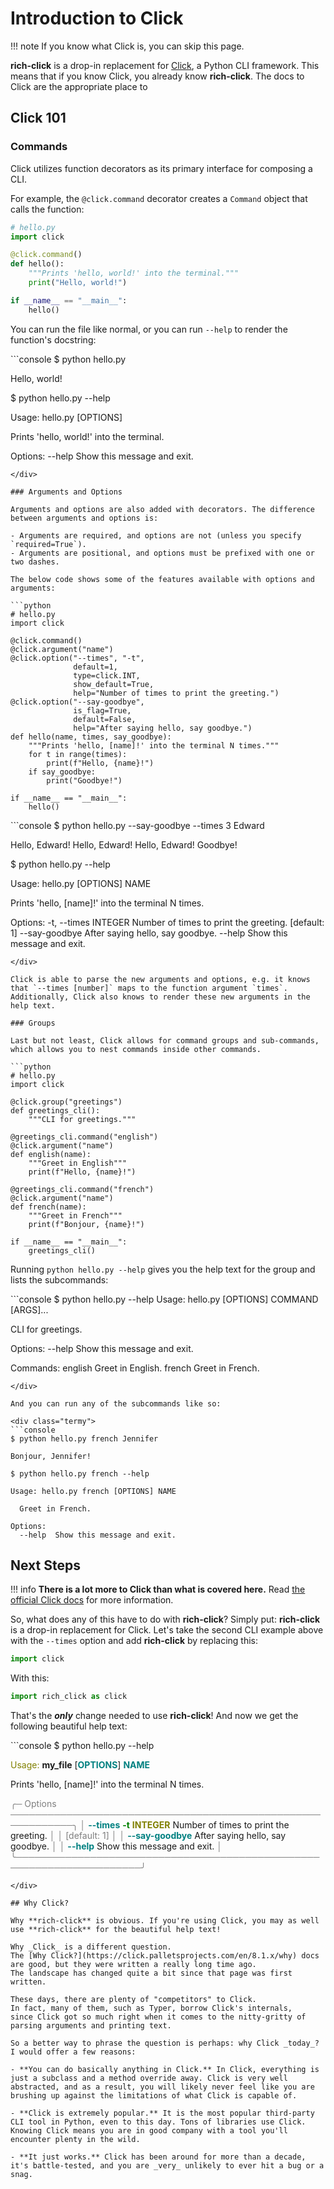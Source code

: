 # Introduction to Click

!!! note
    If you know what Click is, you can skip this page.

**rich-click** is a drop-in replacement for [Click](https://click.palletsprojects.com/en/8.1.x/), a Python CLI framework.
This means that if you know Click, you already know **rich-click**.
The docs to Click are the appropriate place to 

## Click 101

### Commands

Click utilizes function decorators as its primary interface for composing a CLI.

For example, the `@click.command` decorator creates a `Command` object that calls the function:

```python
# hello.py
import click

@click.command()
def hello():
    """Prints 'hello, world!' into the terminal."""
    print("Hello, world!")

if __name__ == "__main__":
    hello()
```

You can run the file like normal, or you can run `--help` to render the function's docstring:

<div class="termy">
```console
$ python hello.py

Hello, world!

$ python hello.py --help

Usage: hello.py [OPTIONS]

  Prints 'hello, world!' into the terminal.

Options:
  --help  Show this message and exit.
```
</div>

### Arguments and Options

Arguments and options are also added with decorators. The difference between arguments and options is:

- Arguments are required, and options are not (unless you specify `required=True`).
- Arguments are positional, and options must be prefixed with one or two dashes.

The below code shows some of the features available with options and arguments:

```python
# hello.py
import click

@click.command()
@click.argument("name")
@click.option("--times", "-t",
              default=1,
              type=click.INT,
              show_default=True,
              help="Number of times to print the greeting.")
@click.option("--say-goodbye",
              is_flag=True,
              default=False,
              help="After saying hello, say goodbye.")
def hello(name, times, say_goodbye):
    """Prints 'hello, [name]!' into the terminal N times."""
    for t in range(times):
        print(f"Hello, {name}!")
    if say_goodbye:
        print("Goodbye!")

if __name__ == "__main__":
    hello()
```

<div class="termy">
```console
$ python hello.py --say-goodbye --times 3 Edward

Hello, Edward!
Hello, Edward!
Hello, Edward!
Goodbye!

$ python hello.py --help

Usage: hello.py [OPTIONS] NAME

  Prints 'hello, [name]!' into the terminal N times.

Options:
  -t, --times INTEGER  Number of times to print the greeting.
                       [default: 1]
  --say-goodbye        After saying hello, say goodbye.
  --help               Show this message and exit.
```
</div>

Click is able to parse the new arguments and options, e.g. it knows that `--times [number]` maps to the function argument `times`.
Additionally, Click also knows to render these new arguments in the help text.

### Groups

Last but not least, Click allows for command groups and sub-commands, which allows you to nest commands inside other commands.

```python
# hello.py
import click

@click.group("greetings")
def greetings_cli():
    """CLI for greetings."""

@greetings_cli.command("english")
@click.argument("name")
def english(name):
    """Greet in English"""
    print(f"Hello, {name}!")

@greetings_cli.command("french")
@click.argument("name")
def french(name):
    """Greet in French"""
    print(f"Bonjour, {name}!")

if __name__ == "__main__":
    greetings_cli()
```

Running `python hello.py --help` gives you the help text for the group and lists the subcommands:

<div class="termy">
```console
$  python hello.py --help
Usage: hello.py [OPTIONS] COMMAND [ARGS]...

  CLI for greetings.

Options:
  --help  Show this message and exit.

Commands:
  english  Greet in English.
  french   Greet in French.
```
</div>

And you can run any of the subcommands like so:

<div class="termy">
```console
$ python hello.py french Jennifer

Bonjour, Jennifer!

$ python hello.py french --help

Usage: hello.py french [OPTIONS] NAME

  Greet in French.

Options:
  --help  Show this message and exit.
```
</div>

## Next Steps

!!! info
    **There is a lot more to Click than what is covered here.** Read [the official Click docs](https://click.palletsprojects.com/en/8.1.x/) for more information.

So, what does any of this have to do with **rich-click**?
Simply put: **rich-click** is a drop-in replacement for Click.
Let's take the second CLI example above with the `--times` option and add **rich-click** by replacing this:

```python
import click
```

With this:

```python
import rich_click as click
```

That's the **_only_** change needed to use **rich-click**! And now we get the following beautiful help text:

<div class="termy">
```console
$ python hello.py --help

<span style="color: #808000; text-decoration-color: #808000">Usage:</span> <span style="font-weight: bold">my_file</span> [<span style="color: #008080; text-decoration-color: #008080; font-weight: bold">OPTIONS</span>] <span style="color: #008080; text-decoration-color: #008080; font-weight: bold">NAME</span>                                          
                                                                        
 Prints &#x27;hello, [name]!&#x27; into the terminal N times.                     
                                                                        
<span style="color: #7f7f7f; text-decoration-color: #7f7f7f">╭─ Options ────────────────────────────────────────────────────────────╮</span>
<span style="color: #7f7f7f; text-decoration-color: #7f7f7f">│</span> <span style="color: #008080; text-decoration-color: #008080; font-weight: bold">--times</span>        <span style="color: #008000; text-decoration-color: #008000; font-weight: bold">-t</span>  <span style="color: #808000; text-decoration-color: #808000; font-weight: bold">INTEGER</span>  Number of times to print the greeting.   <span style="color: #7f7f7f; text-decoration-color: #7f7f7f">│</span>
<span style="color: #7f7f7f; text-decoration-color: #7f7f7f">│</span>                             <span style="color: #7f7f7f; text-decoration-color: #7f7f7f">[default: 1]                          </span>   <span style="color: #7f7f7f; text-decoration-color: #7f7f7f">│</span>
<span style="color: #7f7f7f; text-decoration-color: #7f7f7f">│</span> <span style="color: #008080; text-decoration-color: #008080; font-weight: bold">--say-goodbye</span>      <span style="color: #808000; text-decoration-color: #808000; font-weight: bold">       </span>  After saying hello, say goodbye.         <span style="color: #7f7f7f; text-decoration-color: #7f7f7f">│</span>
<span style="color: #7f7f7f; text-decoration-color: #7f7f7f">│</span> <span style="color: #008080; text-decoration-color: #008080; font-weight: bold">--help</span>             <span style="color: #808000; text-decoration-color: #808000; font-weight: bold">       </span>  Show this message and exit.              <span style="color: #7f7f7f; text-decoration-color: #7f7f7f">│</span>
<span style="color: #7f7f7f; text-decoration-color: #7f7f7f">╰──────────────────────────────────────────────────────────────────────╯</span>
```
</div>

## Why Click?

Why **rich-click** is obvious. If you're using Click, you may as well use **rich-click** for the beautiful help text!

Why _Click_ is a different question.
The [Why Click?](https://click.palletsprojects.com/en/8.1.x/why) docs are good, but they were written a really long time ago.
The landscape has changed quite a bit since that page was first written.

These days, there are plenty of "competitors" to Click.
In fact, many of them, such as Typer, borrow Click's internals,
since Click got so much right when it comes to the nitty-gritty of parsing arguments and printing text.

So a better way to phrase the question is perhaps: why Click _today_?
I would offer a few reasons:

- **You can do basically anything in Click.** In Click, everything is just a subclass and a method override away. Click is very well abstracted, and as a result, you will likely never feel like you are brushing up against the limitations of what Click is capable of.

- **Click is extremely popular.** It is the most popular third-party CLI tool in Python, even to this day. Tons of libraries use Click. Knowing Click means you are in good company with a tool you'll encounter plenty in the wild.

- **It just works.** Click has been around for more than a decade, it's battle-tested, and you are _very_ unlikely to ever hit a bug or a snag.
